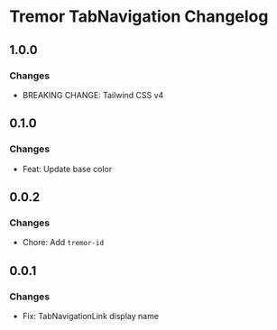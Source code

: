 # Tremor TabNavigation Changelog

## 1.0.0

### Changes

- BREAKING CHANGE: Tailwind CSS v4

## 0.1.0

### Changes

- Feat: Update base color

## 0.0.2

### Changes

- Chore: Add `tremor-id`

## 0.0.1

### Changes

- Fix: TabNavigationLink display name
